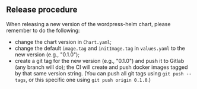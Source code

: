 ## Release procedure

When releasing a new version of the wordpress-helm chart, please remember to do
the following:
* change the chart version in `Chart.yaml`;
* change the default `image.tag` and `initImage.tag` in `values.yaml` to the new
  version (e.g., "0.1.0");
* create a git tag for the new version (e.g., "0.1.0") and push it to Gitlab
  (any branch will do); the CI will create and push docker images tagged by that
  same version string.
  (You can push all git tags using `git push --tags`, or this specific one using
  `git push origin 0.1.0`.)
